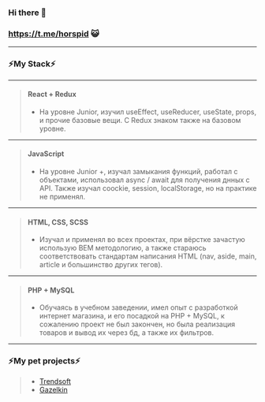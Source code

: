  ### Hi there 👋
 ### https://t.me/horspid 😺

 ---
 ### ⚡My Stack⚡
 ---
 > #### React + Redux
 > - На уровне Junior, изучил useEffect, useReducer, useState, props, и прочие базовые вещи. С Redux знаком также на базовом уровне.
 ---
 > #### JavaScript
 > - На уровне Junior +, изучал замыкания функций, работал с объектами, использовал async / await для получения днных с API. Также изучал coockie, session, localStorage, но на практике не применял.
 ---
 > #### HTML, CSS, SCSS
 >  - Изучал и применял во всех проектах, при вёрстке зачастую использую BEM методологию, а также стараюсь соответствовать стандартам написания HTML (nav, aside,  main, article  и большинство других тегов).
 ---
 > #### PHP + MySQL
 > - Обучаясь в учебном заведении, имел опыт с разработкой интернет магазина, и его посадкой на PHP + MySQL, к сожалению проект не был закончен, но была реализация товаров и вывод их через бд, а также их фильтров.
 ---
 ### ⚡My pet projects⚡
> - [Trendsoft](https://horspid.github.io/Trendsoft/)
> - [Gazelkin](https://horspid.github.io/Gazelkin/)

